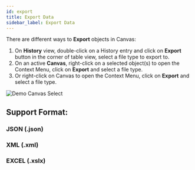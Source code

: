 ```yaml
---
id: export
title: Export Data
sidebar_label: Export Data
---
```


There are different ways to **Export** objects in Canvas:

1. On **History** view, double-click on a History entry and click on **Export** button in the corner of table view, select a file type to export to.
2. On an active **Canvas**, right-click on a selected object(s) to open the Context Menu, click on **Export** and select a file type.
3. Or right-click on Canvas to open the Context Menu, click on **Export** and select a file type.

![Demo Canvas Select](/img/docs/demo_export.gif)

## Support Format:

### JSON (.json)

### XML (.xml)

### EXCEL (.xslx)


